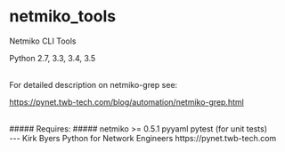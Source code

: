 netmiko_tools
=============

Netmiko CLI Tools  
  
Python 2.7, 3.3, 3.4, 3.5  
   
   
<br>
For detailed description on netmiko-grep see:  
  
https://pynet.twb-tech.com/blog/automation/netmiko-grep.html  

  
<br>
##### Requires: #####
netmiko >= 0.5.1  
pyyaml  
pytest (for unit tests)   
  
  
<br>      
---    
Kirk Byers  
Python for Network Engineers  
https://pynet.twb-tech.com

 
